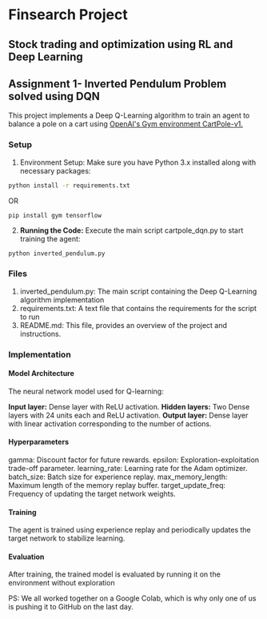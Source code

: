 # Finsearch Project
## Stock trading and optimization using RL and Deep Learning
## Assignment 1- Inverted Pendulum Problem solved using DQN
This project implements a Deep Q-Learning algorithm to train an agent to balance a pole on a cart using [OpenAI's Gym environment CartPole-v1.](https://www.gymlibrary.dev/index.html)
### Setup
1. Environment Setup: Make sure you have Python 3.x installed along with necessary packages:
~~~sh
python install -r requirements.txt
~~~
OR
~~~pip
pip install gym tensorflow
~~~
2. **Running the Code:** Execute the main script cartpole_dqn.py to start training the agent:
~~~python
python inverted_pendulum.py
~~~
### Files
1. inverted_pendulum.py: The main script containing the Deep Q-Learning algorithm implementation
2. requirements.txt: A text file that contains the requirements for the script to run
3. README.md: This file, provides an overview of the project and instructions.
### Implementation
#### Model Architecture
The neural network model used for Q-learning:

**Input layer:** Dense layer with ReLU activation.
**Hidden layers:** Two Dense layers with 24 units each and ReLU activation.
**Output layer:** Dense layer with linear activation corresponding to the number of actions.
#### Hyperparameters
gamma: Discount factor for future rewards.
epsilon: Exploration-exploitation trade-off parameter.
learning_rate: Learning rate for the Adam optimizer.
batch_size: Batch size for experience replay.
max_memory_length: Maximum length of the memory replay buffer.
target_update_freq: Frequency of updating the target network weights.
#### Training
The agent is trained using experience replay and periodically updates the target network to stabilize learning.

#### Evaluation
After training, the trained model is evaluated by running it on the environment without exploration


PS: We all worked together on a Google Colab, which is why only one of us is pushing it to GitHub on the last day.
